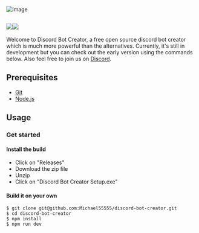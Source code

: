 ![image](https://user-images.githubusercontent.com/30301026/136669993-0219904e-c967-4b4f-8903-df43fb35f44b.png)

<a href="https://discord.gg/Z7ybzt2KRr"><img src="https://img.shields.io/badge/Join%20our%20Server%20-%237289DA.svg?&style=for-the-badge&logo=discord&logoColor=white"/></a><img src="https://img.shields.io/badge/react%20-%2320232a.svg?&style=for-the-badge&logo=react&logoColor=%2361DAFB"/>
---

Welcome to Discord Bot Creator, a free open source discord bot creator which is much more powerful than the alternatives. Currently, it's still in development but you can check out the early version using the commands below. Also feel free to join us on [Discord](https://discord.gg/Z7ybzt2KRr).


## Prerequisites

- [Git](https://git-scm.com/book/en/v2/Getting-Started-Installing-Git)
- [Node.js](https://nodejs.org/en/download/)

## Usage

### Get started

#### Install the build

- Click on "Releases"
- Download the zip file
- Unzip
- Click on "Discord Bot Creator Setup.exe"

#### Build it on your own

```
$ git clone git@github.com:Michael55555/discord-bot-creator.git
$ cd discord-bot-creator
$ npm install
$ npm run dev
```
